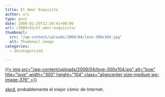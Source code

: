 ```yaml
---
title: El Amor Exquisito
author: uri
type: post
date: 2009-01-29T12:10:41+00:00
url: /2009/01/el-amor-exquisito/
thumbnail:
  src: "/wp-content/uploads/2009/04/love-300x104.jpg"
  alt: Thumbnail image
categories:
  - Uncategorized

---
```

[{{< img src="/wp-content/uploads/2009/04/love-300x104.jpg" alt="love" title="love" width="300" height="104" class="aligncenter size-medium wp-image-376" >}}][1]

<a href="http://xkcd.com" target="_blank">xkcd</a>, probablemente el mejor cómic de Internet.

 [1]: /wp-content/uploads/2009/04/love.jpg